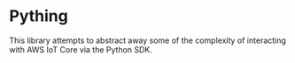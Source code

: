 # Pything

This library attempts to abstract away some of the complexity of interacting with AWS IoT Core via the Python SDK.
